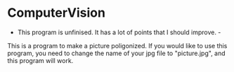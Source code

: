# ComputerVision

- This program is unfinised. It has a lot of points that I should improve. -

This is a program to make a picture poligonized. If you would like to use this program, you need to change the name of your jpg file to "picture.jpg", and this program will work. 
